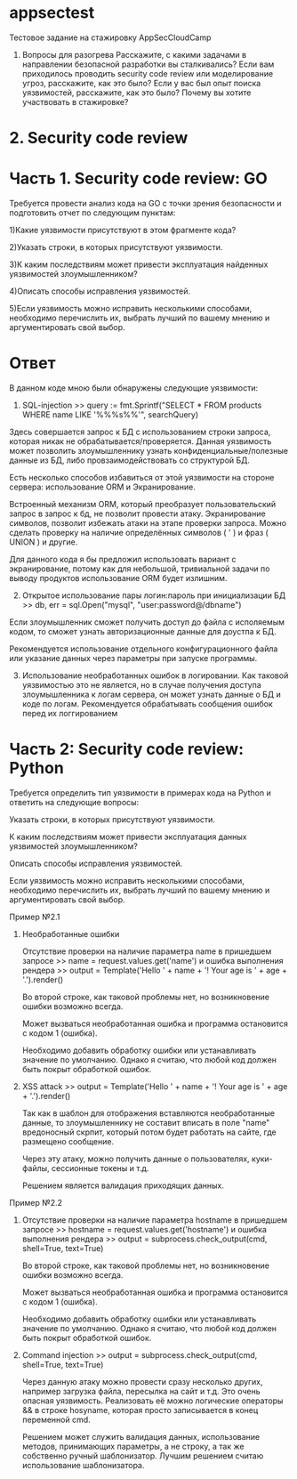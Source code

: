  # appsectest

Тестовое задание на стажировку AppSecCloudCamp

1. Вопросы для разогрева
Расскажите, с какими задачами в направлении безопасной разработки вы сталкивались?
Если вам приходилось проводить security code review или моделирование угроз, расскажите, как это было?
Если у вас был опыт поиска уязвимостей, расскажите, как это было?
Почему вы хотите участвовать в стажировке?


# 2. Security code review

# Часть 1. Security code review: GO

Требуется провести анализ кода на GO с точки зрения безопасности и подготовить отчет по следующим пунктам:

1)Какие уязвимости присутствуют в этом фрагменте кода?

2)Указать строки, в которых присутствуют уязвимости.

3)К каким последствиям может привести эксплуатация найденных уязвимостей злоумышленником?

4)Описать способы исправления уязвимостей.

5)Если уязвимость можно исправить несколькими способами, необходимо перечислить их, выбрать лучший по вашему мнению и аргументировать свой выбор.

# Ответ
В данном коде мною были обнаружены следующие уязвимости:

   1. SQL-injection >>  query := fmt.Sprintf("SELECT * FROM products WHERE name LIKE '%%%s%%'", searchQuery)
      
   Здесь совершается запрос к БД с использованием строки запроса, которая никак не обрабатывается/проверяется. Данная уязвимость может позволить злоумышленнику узнать конфиденциальные/полезные данные из БД, либо провзаимодействовать со структурой БД.
   
   Есть несколько способов избавиться от этой уязвимости на стороне сервера: использование ORM и Экранирование. 
   
   Встроенный механизм ORM, который преобразует пользовательский запрос в запрос к бд, не позволит провести атаку. Экранирование символов, позволит избежать атаки на этапе проверки запроса. Можно сделать проверку на наличие определённых символов ( ' ) и фраз ( UNION ) и другие. 
   
   Для данного кода я бы предложил использовать вариант с экранирование, потому как для небольшой, тривиальной задачи по выводу продуктов использование ORM будет излишним.



   2. Открытое использование пары логин:пароль при инициализации БД >> db, err = sql.Open("mysql", "user:password@/dbname")

   Если злоумышленник сможет получить доступ до файла с исполяемым кодом, то сможет узнать авторизационные данные для доустпа к БД. 

   Рекомендуется использование отдельного конфигурационного файла или указание данных через параметры при запуске программы.



   3. Использование необработанных ошибок в логировании. Как таковой уязвимостью это не является, но в случае получения доступа злоумышленника к логам сервера, он может узнать данные о БД и коде по логам. Рекомендуется обрабатывать сообщения ошибок перед их логгированием



# Часть 2: Security code review: Python

Требуется определить тип уязвимости в примерах кода на Python и ответить на следующие вопросы:

Указать строки, в которых присутствуют уязвимости.

К каким последствиям может привести эксплуатация данных уязвимостей злоумышленником?

Описать способы исправления уязвимостей.

Если уязвимость можно исправить несколькими способами, необходимо перечислить их, выбрать лучший по вашему мнению и аргументировать свой выбор.



Пример №2.1

 1. Необработанные ошибки
    
    Отсутствие проверки на наличие параметра name в пришедшем запросе >> name = request.values.get('name') и ошибка выполнения рендера >> output = Template('Hello ' + name + '! Your age is ' + age + '.').render()

    Во второй строке, как таковой проблемы нет, но возникновение ошибки возможно всегда.

    Может вызваться необработанная ошибка и программа остановится с кодом 1 (ошибка).

    Необходимо добавить обработку ошибки или устанавливать значение по умолчанию. Однако я считаю, что любой код должен быть покрыт обработкой ошибок.

 2. XSS attack >> output = Template('Hello ' + name + '! Your age is ' + age + '.').render()
    
    Так как в шаблон для отображения вставляются необработанные данные, то злоумышленнику не составит вписать в поле "name" вредоносный скрпит, который потом будет работать на сайте, где размещено сообщение.

    Через эту атаку, можно получить данные о пользователях, куки-файлы, сессионные токены и т.д.

    Решением является валидация приходящих данных.



 Пример №2.2

 1. Отсутствие проверки на наличие параметра hostname в пришедшем запросе >> hostname = request.values.get('hostname') и ошибка выполнения рендера >> output = subprocess.check_output(cmd, shell=True, text=True)

    Во второй строке, как таковой проблемы нет, но возникновение ошибки возможно всегда.

    Может вызваться необработанная ошибка и программа остановится с кодом 1 (ошибка).

    Необходимо добавить обработку ошибки или устанавливать значение по умолчанию. Однако я считаю, что любой код должен быть покрыт обработкой ошибок.

 2. Command injection >> output = subprocess.check_output(cmd, shell=True, text=True)

    Через данную атаку можно провести сразу несколько других, например загрузка файла, пересылка на сайт и т.д. Это очень опасная уязвимость. Реализовать её можно логические операторы && в строке hosyname, которая просто записывается в конец переменной cmd.

    Решением может служить валидация данных, использование методов, принимающих параметры, а не строку, а так же собственно ручный шаблонизатор. Лучшим решением считаю использование шаблонизатора.
